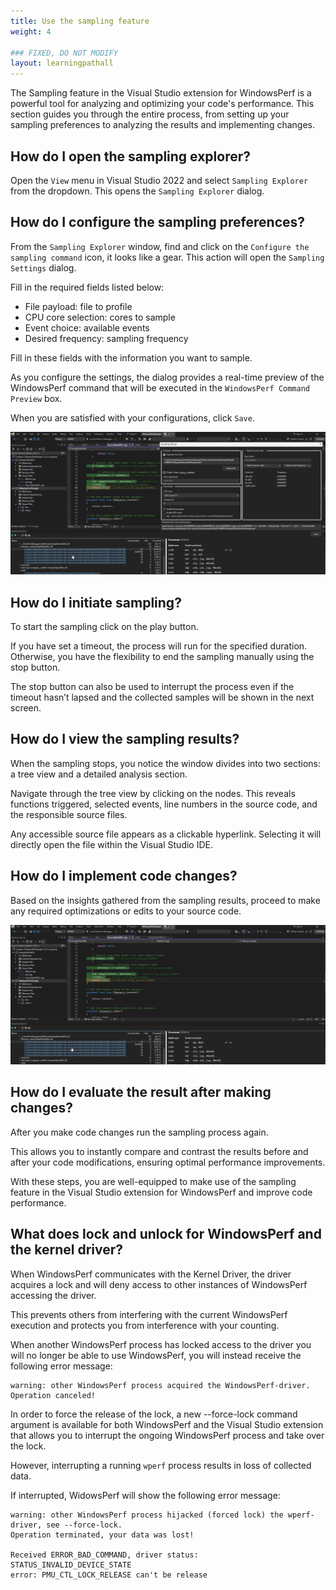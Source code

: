 ```yaml
---
title: Use the sampling feature
weight: 4

### FIXED, DO NOT MODIFY
layout: learningpathall
---
```


The Sampling feature in the Visual Studio extension for WindowsPerf is a powerful tool for analyzing and optimizing your code's performance. This section guides you through the entire process, from setting up your sampling preferences to analyzing the results and implementing changes.

## How do I open the sampling explorer? 

Open the `View` menu in Visual Studio 2022 and select `Sampling Explorer` from the dropdown. This opens the `Sampling Explorer` dialog.

## How do I configure the sampling preferences?

From the `Sampling Explorer` window, find and click on the `Configure the sampling command` icon, it looks like a gear. This action will open the `Sampling Settings` dialog.

Fill in the required fields listed below:

- File payload: file to profile
- CPU core selection: cores to sample
- Event choice: available events
- Desired frequency: sampling frequency

Fill in these fields with the information you want to sample. 

As you configure the settings, the dialog provides a real-time preview of the WindowsPerf command that will be executed in the `WindowsPerf Command Preview` box. 

When you are satisfied with your configurations, click `Save`.

![Sampling overview #center](./sampling-overview.png)

## How do I initiate sampling?

To start the sampling click on the play button.

If you have set a timeout, the process will run for the specified duration. Otherwise, you have the flexibility to end the sampling manually using the stop button.

The stop button can also be used to interrupt the process even if the timeout hasn’t lapsed and the collected samples will be shown in the next screen.

## How do I view the sampling results?

When the sampling stops, you notice the window divides into two sections: a tree view and a detailed analysis section.

Navigate through the tree view by clicking on the nodes. This reveals functions triggered, selected events, line numbers in the source code, and the responsible source files.

Any accessible source file appears as a clickable hyperlink. Selecting it will directly open the file within the Visual Studio IDE.

## How do I implement code changes?

Based on the insights gathered from the sampling results, proceed to make any required optimizations or edits to your source code.

![Sampling results #center](./sampling-results.png)

## How do I evaluate the result after making changes?

After you make code changes run the sampling process again. 

This allows you to instantly compare and contrast the results before and after your code modifications, ensuring optimal performance improvements.

With these steps, you are well-equipped to make use of the sampling feature in the Visual Studio extension for WindowsPerf and improve code performance.

## What does lock and unlock for WindowsPerf and the kernel driver?

When WindowsPerf communicates with the Kernel Driver, the driver acquires a lock and will deny access to other instances of WindowsPerf accessing the driver.

This prevents others from interfering with the current WindowsPerf execution and protects you from interference with your counting.

When another WindowsPerf process has locked access to the driver you will no longer be able to use WindowsPerf, you will instead receive the following error message:

```output
warning: other WindowsPerf process acquired the WindowsPerf-driver.
Operation canceled!
```

In order to force the release of the lock, a new --force-lock command argument is available for both WindowsPerf and the Visual Studio extension that allows you to interrupt the ongoing WindowsPerf process and take over the lock.

However, interrupting a running `wperf` process results in loss of collected data. 

If interrupted, WidowsPerf will show the following error message:

```output
warning: other WindowsPerf process hijacked (forced lock) the wperf-driver, see --force-lock.
Operation terminated, your data was lost!

Received ERROR_BAD_COMMAND, driver status:
STATUS_INVALID_DEVICE_STATE
error: PMU_CTL_LOCK_RELEASE can't be release
```
